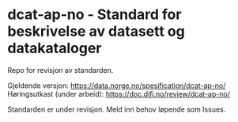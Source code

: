# dcat-ap-no - Standard for beskrivelse av datasett og datakataloger

Repo for revisjon av standarden.

Gjeldende versjon: https://data.norge.no/spesification/dcat-ap-no/
Høringsutkast (under arbeid): https://doc.difi.no/review/dcat-ap-no/  

Standarden er under revisjon. Meld inn behov løpende som Issues.
